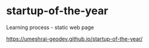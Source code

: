 # startup-of-the-year
Learning process - static web page

https://umeshrai-geodev.github.io/startup-of-the-year/

